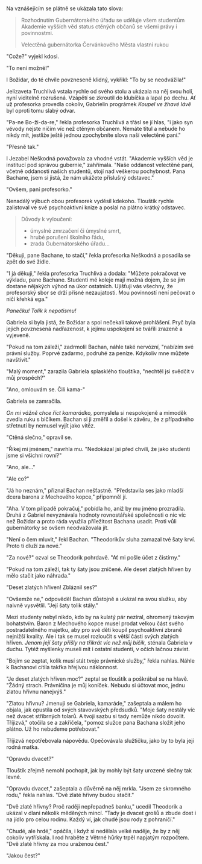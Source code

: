 #

Na vznášejícím se plátně se ukázala tato slova:

> Rozhodnutím Gubernátorského úřadu se uděluje všem studentům Akademie vyšších věd status ctěných občanů se všemi právy i povinnostmi.
>
> Velectěná gubernátorka Červánkového Města vlastní rukou

"Cože?" vyjekl kdosi.

"To není možné!"

I Božidar, do té chvíle povzneseně klidný, vykřikl: "To by se neodvážila!"

Jelizaveta Truchlivá vstala rychle od svého stolu a ukázala na něj svou holí, nyní viditelně rozrušená. Vzápětí se zkroutil do klubíčka a lapal po dechu.  Ať už profesorka provedla cokoliv, Gabrielin prográmek *Koupel ve žhavé lávě* byl oproti tomu slabý odvar.

"Pa-ne Bo-ži-da-re," řekla profesorka Truchlivá a třásl se jí hlas, "i jako syn vévody nejste ničím víc než ctěným občanem. Nemáte titul a nebude ho nikdy mít, jestliže  ještě jednou zpochybníte slova naší velectěné paní."

"Přesně tak."

I Jezabel Neškodná považovala za vhodné vstát. "Akademie vyšších věd je institucí pod správou gubernie," zahřímala. "Naše oddanost velectěné paní, včetně oddanosti našich studentů, stojí nad veškerou pochybnost. Pana Bachane, jsem si jistá, že nám ukážete příslušný odstavec."

"Ovšem, paní profesorko."

Nenadálý výbuch obou profesorek vyděsil kdekoho. Tlouštík rychle zalistoval ve své psychoaktivní knize a poslal na plátno krátký odstavec.

> Důvody k vyloučení:
> * úmyslné zmrzačení či úmyslné smrt,
> * hrubé porušení školního řádu,
> * zrada Gubernátorského úřadu...

"Děkuji, pane Bachane, to stačí," řekla profesorka Neškodná a posadila se zpět do své židle.

"I já děkuji," řekla profesorka Truchlivá a dodala: "Můžete pokračovat ve výkladu, pane Bachane. Studenti mé koleje mají možná dojem, že se jim dostane nějakých výhod na úkor ostatních. Ujišťuji vás všechny, že profesorský sbor se drží přísné nezaujatosti. Mou povinností není pečovat o ničí křehká ega."

*Panečku! Tolik k nepotismu!*

Gabriela si byla jistá, že Božidar a spol nečekali takové prohlášení. Pryč byla jejich povznesená nadřazenost, k jejímu uspokojení se tvářili zrazeně a vyjeveně.

"Pokud na tom záleží," zadrmolil Bachan, náhle také nervózní, "nabízím své právní služby. Poprvé zadarmo, podruhé za peníze. Kdykoliv mne můžete navštívit."

"Malý moment," zarazila Gabriela splasklého tlouštíka, "nechtěl jsi svědčit v můj prospěch?"

"Ano, omlouvám se. Čili kama-"

Gabriela se zamračila.

*On mi vážně chce říct kamarádko,* pomyslela si nespokojeně a mimoděk zvedla ruku s bičíkem. Bachan si ji změřil a došel k závěru, že z případného střetnutí by nemusel vyjít jako vítěz.

"Ctěná slečno," opravil se.

"Říkej mi jménem," navrhla mu. "Nedokázal jsi před chvílí, že jako studenti jsme si všichni rovní?"

"Ano, ale..."

"Ale co?"

"Já ho neznám," přiznal Bachan nešťastně. "Představila ses jako mladší dcera barona z Mechového kopce," připomněl jí.

"Aha. V tom případě pokračuj," pobídla ho, aniž by mu jméno prozradila. Druhá z Gabriel nevyznávala hodnoty rovnostářské společnosti o nic víc než Božidar a proto ráda využila příležitost Bachana usadit. Proti vůli gubernátorky se ovšem neodvažovala jít.

"Není o čem mluvit," řekl Bachan. "Theodorikův sluha zamazal tvé šaty krví. Proto ti dluží za nové."

"Za nové?" ozval se Theodorik pohrdavě. "Ať mi pošle účet z čistírny."

"Pokud na tom záleží, tak ty šaty jsou zničené. Ale deset zlatých hřiven by mělo stačit jako náhrada."

"Deset zlatých hřiven! Zbláznil ses?"

"Ovšemže ne," odpověděl Bachan důstojně a ukázal na svou služku, aby naivně vysvětlil. "Její šaty tolik stály."

Mezi studenty nebyl nikdo, kdo by na kulatý pár nezíral, ohromený takovým bohatstvím. Baron z Mechového kopce musel prodat velkou část svého postradatelného majetku, aby pro své děti koupil psychoaktivní zbraně nejnižší kvality. Ale i tak se musel rozloučit s větší části svých zlatých hřiven. *Jenom její šaty přišly na třikrát víc než můj bičík,* sténala Gabriela v duchu. Tytéž myšlenky museli mít i ostatní studenti, v očích lačnou závist. 

"Bojím se zeptat, kolik musí stát tvoje právnické služby," řekla nahlas. Náhle k Bachanovi cítila takřka hřejivou náklonnost.

"Je deset zlatých hřiven moc?" zeptal se tlouštík a poškrábal se na hlavě. "Žádný strach. Právničina je můj koníček. Nebudu si účtovat moc, jednu zlatou hřivnu nanejvýš."

"Zlatou hřivnu? Jmenuji se Gabriela, kamaráde," zašeptala a málem ho objala, jak opustila od svých stavovských předsudků. "Moje šaty nestály víc než dvacet stříbrných tolarů. A tvoji sazbu si tady nemůže nikdo dovolit. Tříjizvá," otočila se a zakřičela, "pomoz služce pana Bachana složit jeho plátno. Už ho nebudeme potřebovat."

Tříjizvá nepotřebovala nápovědu. Opečovávala služtičku, jako by to byla její rodná matka.

"Opravdu dvacet?"

Tlouštík zřejmě nemohl pochopit, jak by mohly být šaty urozené slečny tak levné.

"Opravdu dvacet," zašeptala a důvěrně na něj mrkla. "Jsem ze skromného rodu," řekla nahlas. "Dvě zlaté hřivny budou stačit."

"Dvě zlaté hřivny? Proč raději nepřepadneš banku," ucedil Theodorik a ukázal v dlani několik měděných mincí. "Tady je dvacet grošů a zbude dost i na jídlo pro celou rodinu. Každý ví, jak chudé jsou rody z pohraničí."

"Chudé, ale hrdé," opáčila, i když si nedělala velké naděje, že by z něj cokoliv vytřískala. I rod hraběte z Větrné hůrky trpěl napjatým rozpočtem. "Dvě zlaté hřivny za mou uraženou čest."

"Jakou čest?" 